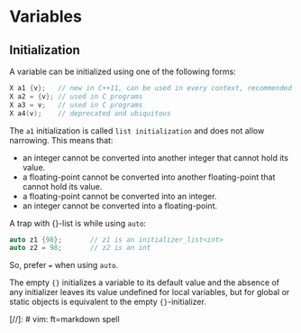 Variables
=========

## Initialization

A variable can be initialized using one of the following forms:

```c++
X a1 {v};	// new in C++11, can be used in every context, recommended by Stroustrup
X a2 = {v};	// used in C programs
X a3 = v;	// used in C programs
X a4(v);	// deprecated and ubiquitous
```

The `a1` initialization is called `list initialization` and does not allow narrowing.
This means that:
 - an integer cannot be converted into another integer that cannot hold its value.
 - a floating-point cannot be converted into another floating-point that cannot hold its value.
 - a floating-point cannot be converted into an integer.
 - an integer cannot be converted into a floating-point.

A trap with {}-list is while using `auto`:

```c++
auto z1 {98};		// z1 is an initializer_list<int>
auto z2 = 98;		// z2 is an int
```

So, prefer `=` when using `auto`.

The empty `{}` initializes a variable to its default value and the absence
of any initializer leaves its value undefined for local variables, but for
global or static objects is equivalent to the empty `{}`-initializer.


[//]:	# vim: ft=markdown spell
